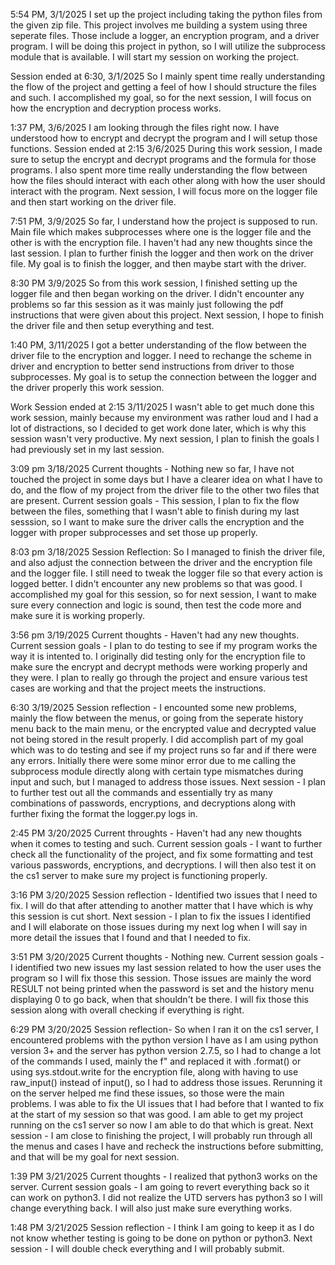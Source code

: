 5:54 PM, 3/1/2025
I set up the project including taking the python files from the given zip file. This project involves me building a system using three seperate files.
Those include a logger, an encryption program, and a driver program.
I will be doing this project in python, so I will utilize the subprocess module that is available. I will start my session on working the project.

Session ended at 6:30, 3/1/2025
So I mainly spent time really understanding the flow of the project and getting a feel of how I should structure the files and such. I accomplished my goal, so for the next session, I will focus on how the encryption and decryption process works.

1:37 PM, 3/6/2025
I am looking through the files right now. I have understood how to encrypt and decrypt the program and I will setup those functions.
Session ended at 2:15 3/6/2025
During this work session, I made sure to setup the encrypt and decrypt programs and the formula for those programs. I also spent more time really understanding the flow between how the files should interact with each other along with how the user should interact with the program. Next session, I will focus more on the logger file and then start working on the driver file.

7:51 PM, 3/9/2025
So far, I understand how the project is supposed to run. Main file which makes subprocesses where one is the logger file and the other is with the encryption file. I haven't had any new thoughts since the last session. I plan to further finish the logger and then work on the driver file. My goal is to finish the logger, and then maybe start with the driver.

8:30 PM 3/9/2025
So from this work session, I finished setting up the logger file and then began working on the driver. I didn't encounter any problems so far this session as it was mainly just following the pdf instructions that were given about this project. Next session, I hope to finish the driver file and then setup everything and test.

1:40 PM, 3/11/2025
I got a better understanding of the flow between the driver file to the encryption and logger. I need to rechange the scheme in driver and encryption to better send instructions from driver to those subprocesses. My goal is to setup the connection between the logger and the driver properly this work session.

Work Session ended at 2:15 3/11/2025
I wasn't able to get much done this work session, mainly because my environment was rather loud and I had a lot of distractions, so I decided to get work done later, which is why this session wasn't very productive. My next session, I plan to finish the goals I had previously set in my last session.

3:09 pm 3/18/2025
Current thoughts - Nothing new so far, I have not touched the project in some days but I have a clearer idea on what I have to do, and the flow of my project from the driver file to the other two files that are present.
Current session goals - This session, I plan to fix the flow between the files, something that I wasn't able to finish during my last sesssion, so I want to make sure the driver calls the encryption and the logger with proper subprocesses and set those up properly.

8:03 pm 3/18/2025
Session Reflection: So I managed to finish the driver file, and also adjust the connection between the driver and the encryption file and the logger file. I still need to tweak the logger file so that every action is logged better. I didn't encounter any new problems so that was good. I accomplished my goal for this session, so for next session, I want to make sure every connection and logic is sound, then test the code more and make sure it is working properly.

3:56 pm 3/19/2025
Current thoughts - Haven't had any new thoughts.
Current session goals - I plan to do testing to see if my program works the way it is intented to. I originally did testing only for the encryption file to make sure the encrypt and decrypt methods were working properly and they were. I plan to really go through the project and ensure various test cases are working and that the project meets the instructions.

6:30 3/19/2025
Session reflection - I encounted some new problems, mainly the flow between the menus, or going from the seperate history menu back to the main menu, or the encrypted value and decrypted value not being stored in the result properly. I did accomplish part of my goal which was to do testing and see if my project runs so far and if there were any errors. Initially there were some minor error due to me calling the subprocess module directly along with certain type mismatches during input and such, but I managed to address those issues.
Next session - I plan to further test out all the commands and essentially try as many combinations of passwords, encryptions, and decryptions along with further fixing the format the logger.py logs in.

2:45 PM 3/20/2025
Current throughts - Haven't had any new thoughts when it comes to testing and such.
Current session goals - I want to further check all the functionality of the project, and fix some formatting and test various passwords, encryptions, and decryptions. I will then also test it on the cs1 server to make sure my project is functioning properly.

3:16 PM 3/20/2025
Session reflection - Identified two issues that I need to fix. I will do that after attending to another matter that I have which is why this session is cut short.
Next session - I plan to fix the issues I identified and I will elaborate on those issues during my next log when I will say in more detail the issues that I found and that I needed to fix.

3:51 PM 3/20/2025
Current thoughts - Nothing new.
Current session goals - I identified two new issues my last session related to how the user uses the program so I will fix those this session. Those issues are mainly the word RESULT not being printed when the password is set and the history menu displaying 0 to go back, when that shouldn't be there. I will fix those this session along with overall checking if everything is right.

6:29 PM 3/20/2025
Session reflection- So when I ran it on the cs1 server, I encountered problems with the python version I have as I am using python version 3+ and the server has python version 2.7.5, so I had to change a lot of the commands I used, mainly the f" and replaced it with .format() or using sys.stdout.write for the encryption file, along with having to use raw_input() instead of input(), so I had to address those issues. Rerunning it on the server helped me find these issues, so those were the main problems. I was able to fix the UI issues that I had before that I wanted to fix at the start of my session so that was good. I am able to get my project running on the cs1 server so now I am able to do that which is great.
Next session - I am close to finishing the project, I will probably run through all the menus and cases I have and recheck the instructions before submitting, and that will be my goal for next session.

1:39 PM 3/21/2025
Current thoughts - I realized that python3 works on the server.
Current session goals - I am going to revert everything back so it can work on python3. I did not realize the UTD servers has python3 so I will change everything back. I will also just make sure everything works.

1:48 PM 3/21/2025
Session reflection - I think I am going to keep it as I do not know whether testing is going to be done on python or python3.
Next session - I will double check everything and I will probably submit.
